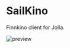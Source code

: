 SailKino
========

Finnkino client for Jolla.

![preview](http://relativity.fi/sailkino/sailkinopreview.png)

